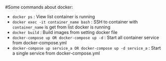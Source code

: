 #Some commands about docker: 

- `docker ps` : View list container is running
- `docker exec -it container_name bash` : SSH to container with   `container_name` is get from list docker is running
- `docker build` : Build images from setting docker file
- `docker-compose up OR docker-compose up -d` : Start all container service from docker-compose.yml
- `docker-compose up service_a OR docker-compose up -d service_a` : Start a single service from  docker-compose.yml
